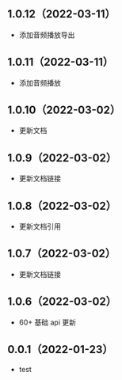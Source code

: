 ## 1.0.12（2022-03-11）
- 添加音频播放导出
## 1.0.11（2022-03-11）
- 添加音频播放
## 1.0.10（2022-03-02）
- 更新文档
## 1.0.9（2022-03-02）
- 更新文档链接
## 1.0.8（2022-03-02）
- 更新文档引用
## 1.0.7（2022-03-02）
- 更新文档链接
## 1.0.6（2022-03-02）
- 60+ 基础 api 更新
## 0.0.1（2022-01-23）
- test

